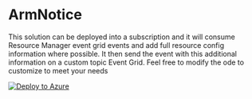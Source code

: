 # ArmNotice

This solution can be deployed into a subscription and it will consume Resource Manager event grid events and add full resource config information where possible. It then send the event with this additional information on a custom topic Event Grid. Feel free to modify the  ode to customize to meet your needs

[![Deploy to Azure](http://azuredeploy.net/deploybutton.svg)](https://portal.azure.com/#create/Microsoft.Template/uri/https%3A%2F%2Fraw.githubusercontent.com%2Fcodingwithsasquatch%2FArmNotice%2Fmaster%2Fazuredeploy.json)